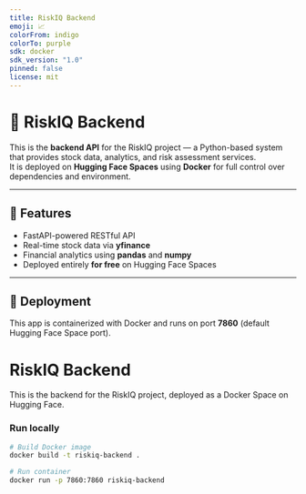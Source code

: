 ```yaml
---
title: RiskIQ Backend
emoji: 📈
colorFrom: indigo
colorTo: purple
sdk: docker
sdk_version: "1.0"
pinned: false
license: mit
---
```

# 🧠 RiskIQ Backend

This is the **backend API** for the RiskIQ project — a Python-based system that provides stock data, analytics, and risk assessment services.  
It is deployed on **Hugging Face Spaces** using **Docker** for full control over dependencies and environment.

---

## 🚀 Features
- FastAPI-powered RESTful API  
- Real-time stock data via **yfinance**  
- Financial analytics using **pandas** and **numpy**  
- Deployed entirely **for free** on Hugging Face Spaces  

---

## 🧩 Deployment
This app is containerized with Docker and runs on port **7860** (default Hugging Face Space port).

# RiskIQ Backend

This is the backend for the RiskIQ project, deployed as a Docker Space on Hugging Face.

### Run locally
```bash
# Build Docker image
docker build -t riskiq-backend .

# Run container
docker run -p 7860:7860 riskiq-backend
